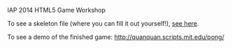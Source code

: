 IAP 2014 HTML5 Game Workshop

To see a skeleton file (where you can fill it out yourself!), <a href="
https://www.dropbox.com/s/x5ummhnap04fvak/pingpong.zip">see here</a>.

To see a demo of the finished game: http://quanquan.scripts.mit.edu/pong/
